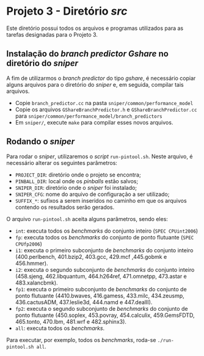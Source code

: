 # Projeto 3 - Diretório *src*

Este diretório possui todos os arquivos e programas utilizados para as tarefas designadas para o Projeto 3.

## Instalação do *branch predictor Gshare* no diretório do *sniper*

A fim de utilizarmos o *branch predictor* do tipo *gshare*, é necessário copiar alguns arquivos para o diretório do *sniper* e, em seguida, compilar tais arquivos.

- Copie `branch_predictor.cc` na pasta `sniper/common/performance_model`
- Copie os arquivos `GShareBranchPredictor.h` e `GShareBranchPredictor.cc` para `sniper/common/performance_model/branch_predictors`
- Em `sniper/`, execute `make` para compilar esses novos arquivos.

## Rodando o *sniper*

Para rodar o *sniper*, utilizaremos o *script* `run-pintool.sh`. Neste arquivo, é necessário alterar os seguintes parâmetros:

- `PROJECT_DIR`: diretório onde o projeto se encontra;
- `PINBALL_DIR`: local onde os *pinballs* estão salvos;
- `SNIPER_DIR`: diretório onde o *sniper* foi instalado;
- `SNIPER_CFG`: nome do arquivo de configuração a ser utilizado;
- `SUFFIX_*`: sufixos a serem inseridos no caminho em que os arquivos contendo os resultados serão gerados.

O arquivo `run-pintool.sh` aceita alguns parâmetros, sendo eles:

- `int`: executa todos os *benchmarks* do conjunto inteiro (`SPEC CPUint2006`)
- `fp`: executa todos os *benchmarks* do conjunto de ponto flutuante (`SPEC CPUfp2006`)
- `i1`: executa o primeiro subconjunto de *benchmarks* do conjunto inteiro (400.perlbench, 401.bzip2, 403.gcc, 429.mcf ,445.gobmk e 456.hmmer).
- `i2`: executa o segundo subconjunto de *benchmarks* do conjunto inteiro (458.sjeng, 462.libquantum, 464.h264ref, 471.omnetpp, 473.astar e 483.xalancbmk).
- `fp1`: executa o primeiro subconjunto de *benchmarks* do conjunto de ponto flutuante (4410.bwaves, 416.gamess, 433.milc, 434.zeusmp, 436.cactusADM, 437.leslie3d, 444.namd e 447.dealII).
- `fp2`: executa o segundo subconjunto de *benchmarks* do conjunto de ponto flutuante (450.soplex, 453.povray, 454.calculix, 459.GemsFDTD, 465.tonto, 470.lbm, 481.wrf e 482.sphinx3).
- `all`: executa todos os *benchmarks*.

Para executar, por exemplo, todos os *benchmarks*, roda-se `./run-pintool.sh all`.
